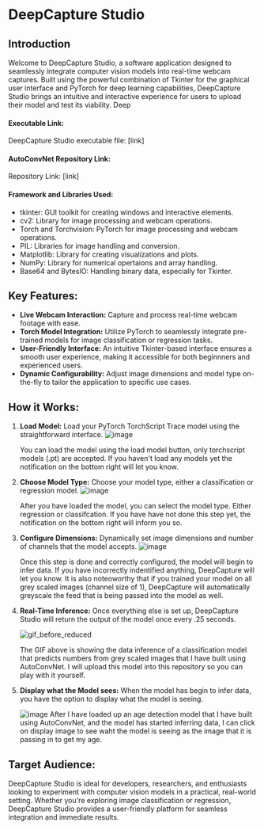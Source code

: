 # DeepCapture Studio

## Introduction
Welcome to DeepCapture Studio, a software application designed to seamlessly integrate computer vision models into real-time webcam captures. Built using the powerful combination of Tkinter for the graphical user interface and PyTorch for deep learning capabilities, DeepCapture Studio brings an intuitive and interactive experience for users to upload their model and test its viability. Deep

#### Executable Link:
DeepCapture Studio executable file: [link]

#### AutoConvNet Repository Link:
Repository Link: [link]

#### Framework and Libraries Used:
- tkinter: GUI toolkit for creating windows and interactive elements.
- cv2: Library for image processing and webcam operations.
- Torch and Torchvision: PyTorch for image processing and webcam operations.
- PIL: Libraries for image handling and conversion.
- Matplotlib: Library for creating visualizations and plots.
- NumPy: Library for numerical opertaions and array handling.
- Base64 and BytesIO: Handling binary data, especially for Tkinter.

## Key Features:
- **Live Webcam Interaction:** Capture and process real-time webcam footage with ease.
- **Torch Model Integration:** Utilize PyTorch to seamlessly integrate pre-trained models for image classification or regression tasks.
- **User-Friendly Interface:** An intuitive Tkinter-based interface ensures a smooth user experience, making it accessible for both beginnners and experienced users.
- **Dynamic Configurability:** Adjust image dimensions and model type on-the-fly to tailor the application to specific use cases.

## **How it Works:**
1. **Load Model:** Load your PyTorch TorchScript Trace model using the straightforward interface.
  ![image](https://github.com/Tomasdfgh/DeepCapture_Studio/assets/86145397/a410df7c-a759-4c58-80a5-d495370713dd)

    You can load the model using the load model button, only torchscript models (.pt) are accepted. If you haven't load any models yet the notification on the bottom right will let you know.

2. **Choose Model Type:** Choose your model type, either a classification or regression model.
  ![image](https://github.com/Tomasdfgh/DeepCapture_Studio/assets/86145397/2295a5aa-be43-45e3-9b92-21dae071216d)

    After you have loaded the model, you can select the model type. Either regression or classifcation. If you have have not done this step yet, the notification on the bottom right will inform you so. 

3. **Configure Dimensions:** Dynamically set image dimensions and number of channels that the model accepts.
  ![image](https://github.com/Tomasdfgh/DeepCapture_Studio/assets/86145397/dead6d98-3004-4af2-a3ae-4c35630b579c)

    Once this step is done and correctly configured, the model will begin to infer data. If you have incorrectly indentified anything, DeepCapture will let you know. It is also noteoworthy that if you trained your model on all grey scaled images (channel size of 1), DeepCapture will automatically greyscale the feed that is being passed into the model as well.
  
4. **Real-Time Inference:** Once everything else is set up, DeepCapture Studio will return the output of the model once every .25 seconds.
   
   ![gif_before_reduced](https://github.com/Tomasdfgh/DeepCapture_Studio/assets/86145397/819b1e58-cd2f-4c97-a47a-3df6815ca5da)

    The GIF above is showing the data inference of a classification model that predicts numbers from grey scaled images that I have built using AutoConvNet. I will upload this model into this repository so you can play with it yourself.

5. **Display what the Model sees:** When the model has begin to infer data, you have the option to display what the model is seeing.

   ![image](https://github.com/Tomasdfgh/DeepCapture_Studio/assets/86145397/7de99391-005c-4033-ad87-7954952d32bf)
    After I have loaded up an age detection model that I have built using AutoConvNet, and the model has started inferring data, I can click on display image to see waht the model is seeing as the image that it is passing in to get my age. 

## Target Audience:
DeepCapture Studio is ideal for developers, researchers, and enthusiasts looking to experiment with computer vision models in a practical, real-world setting. Whether you're exploring image classification or regression, DeepCapture Studio provides a user-friendly platform for seamless integration and immediate results.
